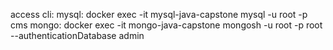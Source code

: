 access cli:
    mysql: docker exec -it mysql-java-capstone mysql -u root -p cms
    <!-- mysql-java-capstone is container-name -->
    <!-- root is username -->
    <!-- cms is name of database, optional -->
    mongo: docker exec -it mongo-java-capstone mongosh -u root -p root --authenticationDatabase admin
    <!-- --authenticationDatabase admin is db, where specified user exists -->
